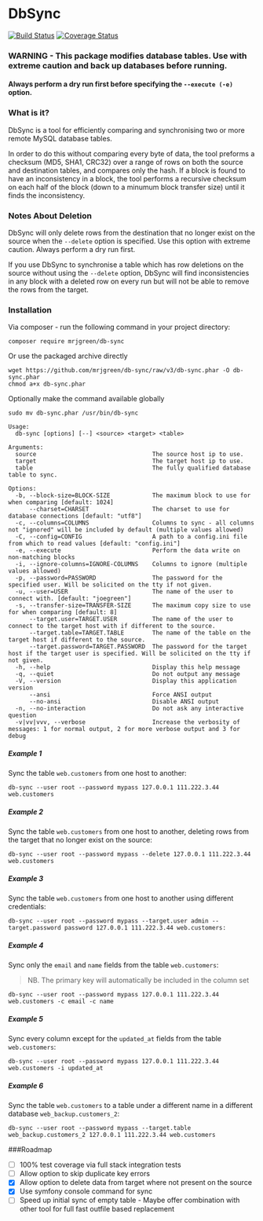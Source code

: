 DbSync
=======

[![Build Status](https://travis-ci.org/mrjgreen/db-sync.svg?branch=v3)](https://travis-ci.org/mrjgreen/db-sync)
[![Coverage Status](https://coveralls.io/repos/mrjgreen/db-sync/badge.svg?branch=v3&service=github)](https://coveralls.io/github/mrjgreen/db-sync?branch=v3)

### WARNING - This package modifies database tables. Use with extreme caution and back up databases before running.

#### Always perform a dry run first before specifying the `--execute (-e)` option.

### What is it?
DbSync is a tool for efficiently comparing and synchronising two or more remote MySQL database tables. 

In order to do this without comparing every byte of data, the tool preforms a checksum (MD5, SHA1, CRC32) over a range of rows on both the source and destination tables, and compares only the hash. If a block is found to have an inconsistency in a block, the tool performs a recursive checksum on each half of the block (down to a minumum block transfer size) until it finds the inconsistency.

### Notes About Deletion
DbSync will only delete rows from the destination that no longer exist on the source when the `--delete` option is specified. Use this option with extreme caution. Always perform a dry run first.

If you use DbSync to synchronise a table which has row deletions on the source without using the `--delete` option, DbSync will find inconsistencies in any block with a deleted row on every run but will not be able to remove the rows from the target.

### Installation

Via composer - run the following command in your project directory:

    composer require mrjgreen/db-sync

Or use the packaged archive directly

    wget https://github.com/mrjgreen/db-sync/raw/v3/db-sync.phar -O db-sync.phar
    chmod a+x db-sync.phar
    
Optionally make the command available globally

    sudo mv db-sync.phar /usr/bin/db-sync

~~~
Usage:
  db-sync [options] [--] <source> <target> <table>

Arguments:
  source                                 The source host ip to use.
  target                                 The target host ip to use.
  table                                  The fully qualified database table to sync.

Options:
  -b, --block-size=BLOCK-SIZE            The maximum block to use for when comparing [default: 1024]
      --charset=CHARSET                  The charset to use for database connections [default: "utf8"]
  -c, --columns=COLUMNS                  Columns to sync - all columns not "ignored" will be included by default (multiple values allowed)
  -C, --config=CONFIG                    A path to a config.ini file from which to read values [default: "config.ini"]
  -e, --execute                          Perform the data write on non-matching blocks
  -i, --ignore-columns=IGNORE-COLUMNS    Columns to ignore (multiple values allowed)
  -p, --password=PASSWORD                The password for the specified user. Will be solicited on the tty if not given.
  -u, --user=USER                        The name of the user to connect with. [default: "joegreen"]
  -s, --transfer-size=TRANSFER-SIZE      The maximum copy size to use for when comparing [default: 8]
      --target.user=TARGET.USER          The name of the user to connect to the target host with if different to the source.
      --target.table=TARGET.TABLE        The name of the table on the target host if different to the source.
      --target.password=TARGET.PASSWORD  The password for the target host if the target user is specified. Will be solicited on the tty if not given.
  -h, --help                             Display this help message
  -q, --quiet                            Do not output any message
  -V, --version                          Display this application version
      --ansi                             Force ANSI output
      --no-ansi                          Disable ANSI output
  -n, --no-interaction                   Do not ask any interactive question
  -v|vv|vvv, --verbose                   Increase the verbosity of messages: 1 for normal output, 2 for more verbose output and 3 for debug
~~~


##### Example 1

Sync the table `web.customers` from one host to another:

~~~~
db-sync --user root --password mypass 127.0.0.1 111.222.3.44 web.customers
~~~~

##### Example 2

Sync the table `web.customers` from one host to another, deleting rows from the target that no longer exist on the source:

~~~~
db-sync --user root --password mypass --delete 127.0.0.1 111.222.3.44 web.customers
~~~~

##### Example 3

Sync the table `web.customers` from one host to another using different credentials:

~~~~
db-sync --user root --password mypass --target.user admin --target.password password 127.0.0.1 111.222.3.44 web.customers:
~~~~

##### Example 4

Sync only the `email` and `name` fields from the table `web.customers`:

 > NB. The primary key will automatically be included in the column set

~~~~
db-sync --user root --password mypass 127.0.0.1 111.222.3.44 web.customers -c email -c name
~~~~

##### Example 5

Sync every column except for the `updated_at` fields from the table `web.customers`:

~~~~
db-sync --user root --password mypass 127.0.0.1 111.222.3.44 web.customers -i updated_at
~~~~


##### Example 6

Sync the table `web.customers` to a table under a different name in a different database `web_backup.customers_2`:

~~~~
db-sync --user root --password mypass --target.table web_backup.customers_2 127.0.0.1 111.222.3.44 web.customers
~~~~

###Roadmap

 * [ ] 100% test coverage via full stack integration tests
 * [ ] Allow option to skip duplicate key errors
 * [x] Allow option to delete data from target where not present on the source
 * [x] Use symfony console command for sync
 * [ ] Speed up initial sync of empty table - Maybe offer combination with other tool for full fast outfile based replacement
